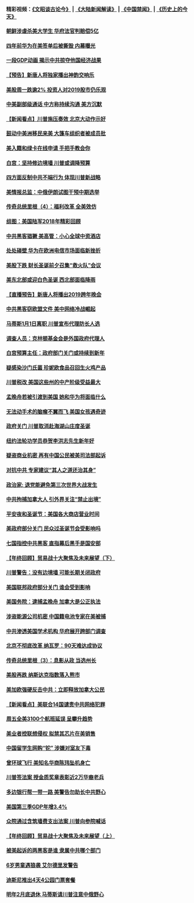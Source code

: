 #### 精彩视频：[《文昭谈古论今》](https://github.com/gfw-breaker/wenzhao/blob/master/README.md?t=12250331) | [《大陆新闻解读》](https://github.com/gfw-breaker/ntdtv-comedy/blob/master/README.md?t=12250331) | [《中国禁闻》](https://github.com/gfw-breaker/ntdtv-news/blob/master/README.md?t=12250331) | [《历史上的今天》](https://github.com/gfw-breaker/today-in-history/blob/master/README.md?t=12250331) 

#### [朝鲜涉虐杀美大学生 华府法官判赔偿5亿](../pages/nsc412/n10931032.md?t=12250331) 

#### [四年前华为在美签单后被撕毁 内幕曝光](../pages/nsc412/n10930781.md?t=12250331) 

#### [一段GDP动画 揭示中共掠夺他国经济战果](../pages/nsc412/n10930922.md?t=12250331) 

#### [【预告】新唐人将独家播出神韵交响乐](../pages/nsc412/n10912037.md?t=12250331) 

#### [美股周一跌逾2% 投资人对2019股市仍乐观](../pages/nsc412/n10930753.md?t=12250331) 

#### [中美副部级通话 中方称持续沟通 美方沉默](../pages/nsc412/n10930456.md?t=12250331) 

#### [【新闻看点】川普施压奏效 北京大动作示好](../pages/nsc412/n10930510.md?t=12250331) 

#### [鼓动中美洲移民来美 大篷车组织者被成员批](../pages/nsc412/n10930604.md?t=12250331) 

#### [美入籍和绿卡在线申请 手把手教会你](../pages/nsc412/n10930508.md?t=12250331) 

#### [白宫：坚持修边境墙 川普或调降预算](../pages/nsc412/n10930585.md?t=12250331) 

#### [四方面反制中共不端行为 体现川普新战略](../pages/nsc412/n10930171.md?t=12250331) 

#### [美情报总监：中俄伊朗试图干预中期选举](../pages/nsc412/n10930391.md?t=12250331) 

#### [传奇总统里根（4）：福利改革 全美效仿](../pages/nsc412/n10929549.md?t=12250331) 

#### [组图：美国陆军2018年精彩回顾](../pages/nsc412/n10929712.md?t=12250331) 

#### [中共黑客猖獗 美高管：小心全球中资酒店](../pages/nsc412/n10929251.md?t=12250331) 

#### [处处碰壁 华为在欧洲电信市场面临新挫折](../pages/nsc412/n10929057.md?t=12250331) 

#### [美股下跌 财长圣诞前夕召集“救火队”会议](../pages/nsc412/n10928985.md?t=12250331) 

#### [美东北部或迎白色圣诞 西北部面临降雨](../pages/nsc412/n10928688.md?t=12250331) 

#### [【直播预告】新唐人将播出2019跨年晚会](../pages/nsc412/n10921399.md?t=12250331) 

#### [中共黑客窃欧盟文件 美中网络冷战崛起](../pages/nsc412/n10928801.md?t=12250331) 

#### [马蒂斯1月1日离职 川普宣布代理防长人选](../pages/nsc412/n10928618.md?t=12250331) 

#### [调查人员：克林顿基金会是外国政府代理人](../pages/nsc412/n10927653.md?t=12250331) 

#### [白宫预算主任：政府部门关门或持续到新年](../pages/nsc412/n10928590.md?t=12250331) 

#### [疑感染沙门氏菌 珍妮欧食品召回生火鸡产品](../pages/nsc412/n10928139.md?t=12250331) 

#### [川普税改 美国这些州的中产阶级受益最大](../pages/nsc412/n10928201.md?t=12250331) 

#### [孟晚舟若被引渡到美国 她和华为将面临什么](../pages/nsc412/n10927282.md?t=12250331) 

#### [无法动手术的脑瘤不翼而飞 美国女孩遇奇迹](../pages/nsc412/n10927620.md?t=12250331) 

#### [政府关门 川普取消赴海湖山庄度圣诞](../pages/nsc412/n10927613.md?t=12250331) 

#### [纽约法轮功学员恭贺李洪志先生新年好](../pages/nsc412/n10927429.md?t=12250331) 

#### [疑盗商业机密 再有中国公民被美司法部起诉](../pages/nsc412/n10927459.md?t=12250331) 

#### [对抗中共 专家建议“其人之道还治其身”](../pages/nsc412/n10927398.md?t=12250331) 

#### [政治家: 退党能避免第三次世界大战发生](../pages/nsc412/n10923226.md?t=12250331) 

#### [中共拘捕加拿大人 引外界关注“禁止出境”](../pages/nsc412/n10927145.md?t=12250331) 

#### [平安夜和圣诞节：美国各大商店营业时间](../pages/nsc412/n10927134.md?t=12250331) 

#### [美政府部分关门 民众过圣诞节会受影响吗](../pages/nsc412/n10927049.md?t=12250331) 

#### [七国指控中共黑客 直指幕后黑手是国安部](../pages/nsc412/n10927012.md?t=12250331) 

#### [【年终回顾】贸易战十大聚焦及未来展望（下）](../pages/nsc412/n10918534.md?t=12250331) 

#### [川普警告：没有边境墙 可能长期关闭政府](../pages/nsc412/n10926277.md?t=12250331) 

#### [美国联邦政府部分关门 谁会受到影响](../pages/nsc412/n10925776.md?t=12250331) 

#### [美国务院：逮捕孟晚舟 加拿大是公正执法](../pages/nsc412/n10926118.md?t=12250331) 

#### [涉盗能源公司机密 中国籍电池专家在美被捕](../pages/nsc412/n10925941.md?t=12250331) 

#### [中共渗透美国学术机构 华府展开跨部门调查](../pages/nsc412/n10925859.md?t=12250331) 

#### [北京不彻底改革 纳瓦罗：90天难达成协议](../pages/nsc412/n10925767.md?t=12250331) 

#### [传奇总统里根（3）：息影从政 当选州长](../pages/nsc412/n10925669.md?t=12250331) 

#### [美股再跌 纳斯达克指数落入熊市](../pages/nsc412/n10925769.md?t=12250331) 

#### [美加欧强硬反击中共：立即释放加拿大公民](../pages/nsc412/n10925745.md?t=12250331) 

#### [【新闻看点】美联合14国谴责中共网络犯罪](../pages/nsc412/n10925163.md?t=12250331) 

#### [周五全美3100个航班延误 呈攀升趋势](../pages/nsc412/n10925657.md?t=12250331) 

#### [美业者控联想侵权 拟禁其芯片在美销售](../pages/nsc412/n10925688.md?t=12250331) 

#### [中国留学生网购“铊” 涉嫌对室友下毒](../pages/nsc412/n10925514.md?t=12250331) 

#### [曾环球飞行 美知名华商陈玮坠机身亡](../pages/nsc412/n10925460.md?t=12250331) 

#### [川普签法案 授金质奖章表彰近2万华裔老兵](../pages/nsc412/n10924942.md?t=12250331) 

#### [多边银行帮一带一路 美警告勿助长中共野心](../pages/nsc412/n10925309.md?t=12250331) 

#### [美国第三季GDP年增3.4%](../pages/nsc412/n10925088.md?t=12250331) 

#### [众院通过含筑墙费支出法案 川普向参院喊话](../pages/nsc412/n10925061.md?t=12250331) 

#### [【年终回顾】贸易战十大聚焦及未来展望（上）](../pages/nsc412/n10918329.md?t=12250331) 

#### [被美起诉的两黑客是谁 隶属中共哪个部门](../pages/nsc412/n10923895.md?t=12250331) 

#### [6岁男童遇狼袭 艾尔德里发警告](../pages/nsc412/n10923890.md?t=12250331) 

#### [迪斯尼推出4天4公园门票套餐](../pages/nsc412/n10923825.md?t=12250331) 

#### [明年2月底退休 马蒂斯请川普注意中俄野心](../pages/nsc412/n10923696.md?t=12250331) 

